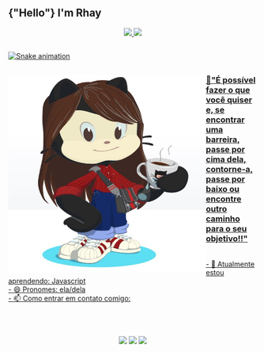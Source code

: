 
## {"Hello"} I'm Rhay


  
<div align="center">
  <a href="https://github.com/rhaycf">
  <img height="150em" src="https://github-readme-stats.vercel.app/api?username=rhaycf&show_icons=true&theme=highcontrast&include_all_commits=true&count_private=true"/>
  <img height="150em" src="https://github-readme-stats.vercel.app/api/top-langs/?username=rhaycf&layout=compact&langs_count=7&theme=highcontrast"/>
</div>
  
##
  
<div>

  ![Snake animation](https://github.com/rhaycf/rhaycf/blob/output/github-contribution-grid-snake.svg)

</div>
  
##
  
<div>
  <img src="rhay.jpg" align="left" height="400" width="400">
</div>
                                                                           
  

### 🧠"É possível fazer o que você quiser e, se encontrar uma barreira, passe por cima dela, contorne-a, passe por baixo ou encontre outro caminho para o seu objetivo!!"

<br>
  
<div>
  - 🌱 Atualmente estou aprendendo: Javascript<br>
  - 😄 Pronomes: ela/dela<br>
  - 📫 Como entrar em contato comigo: 
</div>  
  
<br><br>
  
<div align="center">
  <a href="https://twitter.com/FabresRhayane" target="_blank"><img src="https://img.shields.io/badge/Twitter-1DA1F2?style=for-the-badge&logo=twitter&logoColor=white" target="_blank"></a>
  <a href = "mailto:rhayanefabres@gmail.com"><img src="https://img.shields.io/badge/Gmail-D14836?style=for-the-badge&logo=gmail&logoColor=white" target="_blank"></a>
  <a href="https://www.linkedin.com/in/fabres-rhayane/" target="_blank"><img src="https://img.shields.io/badge/-LinkedIn-%230077B5?style=for-the-badge&logo=linkedin&logoColor=white" target="_blank"></a> 
</div>
